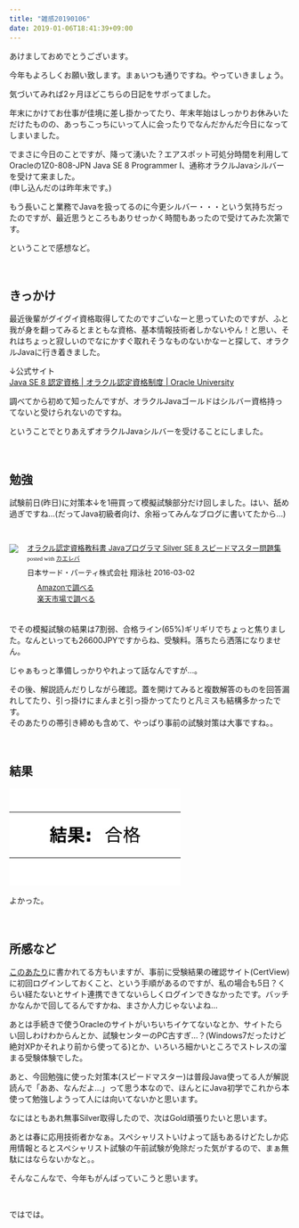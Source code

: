```yaml
---
title: "雑感20190106"
date: 2019-01-06T18:41:39+09:00
---
```


あけましておめでとうございます。

<!--more-->

今年もよろしくお願い致します。まぁいつも通りですね。やっていきましょう。

気づいてみれば2ヶ月ほどこちらの日記をサボってました。

年末にかけてお仕事が佳境に差し掛かってたり、年末年始はしっかりお休みいただけたものの、あっちこっちにいって人に会ったりでなんだかんだ今日になってしまいました。

でまさに今日のことですが、降って湧いた？エアスポット可処分時間を利用してOracleの1Z0-808-JPN Java SE 8 Programmer I、通称オラクルJavaシルバーを受けて来ました。<br>
(申し込んだのは昨年末です。)

もう長いこと業務でJavaを扱ってるのに今更シルバー・・・という気持ちだったのですが、最近思うところもありせっかく時間もあったので受けてみた次第です。

ということで感想など。

<br>

## きっかけ

最近後輩がグイグイ資格取得してたのですごいなーと思っていたのですが、ふと我が身を翻ってみるとまともな資格、基本情報技術者しかないやん！と思い、それはちょっと寂しいのでなにかすぐ取れそうなものないかなーと探して、オラクルJavaに行き着きました。

↓公式サイト<br>
[Java SE 8 認定資格 | オラクル認定資格制度 | Oracle University](http://www.oracle.com/jp/education/certification/jse8-2489021-ja.html)

調べてから初めて知ったんですが、オラクルJavaゴールドはシルバー資格持ってないと受けられないのですね。

ということでとりあえずオラクルJavaシルバーを受けることにしました。

<br>

## 勉強

試験前日(昨日)に対策本↓を1冊買って模擬試験部分だけ回しました。はい、舐め過ぎですね…(だってJava初級者向け、余裕ってみんなブログに書いてたから…)

<br><div class="kaerebalink-box" style="text-align:left;padding-bottom:20px;font-size:small;zoom: 1;overflow: hidden;"><div class="kaerebalink-image" style="float:left;margin:0 15px 10px 0;"><a href="//af.moshimo.com/af/c/click?a_id=1111075&p_id=170&pc_id=185&pl_id=4062&s_v=b5Rz2P0601xu&url=https%3A%2F%2Fwww.amazon.co.jp%2Fexec%2Fobidos%2FASIN%2F4798142743%2Fref%3Dnosim" target="_blank" rel="nofollow" ><img src="https://images-fe.ssl-images-amazon.com/images/I/51PHuQdc13L._SL160_.jpg" style="border: none;" /></a><img src="//i.moshimo.com/af/i/impression?a_id=1111075&p_id=170&pc_id=185&pl_id=4062" width="1" height="1" style="border:none;"></div><div class="kaerebalink-info" style="line-height:120%;zoom: 1;overflow: hidden;"><div class="kaerebalink-name" style="margin-bottom:10px;line-height:120%"><a href="//af.moshimo.com/af/c/click?a_id=1111075&p_id=170&pc_id=185&pl_id=4062&s_v=b5Rz2P0601xu&url=https%3A%2F%2Fwww.amazon.co.jp%2Fexec%2Fobidos%2FASIN%2F4798142743%2Fref%3Dnosim" target="_blank" rel="nofollow" >オラクル認定資格教科書 Javaプログラマ Silver SE 8 スピードマスター問題集</a><img src="//i.moshimo.com/af/i/impression?a_id=1111075&p_id=170&pc_id=185&pl_id=4062" width="1" height="1" style="border:none;"><div class="kaerebalink-powered-date" style="font-size:8pt;margin-top:5px;font-family:verdana;line-height:120%">posted with <a href="https://kaereba.com" rel="nofollow" target="_blank">カエレバ</a></div></div><div class="kaerebalink-detail" style="margin-bottom:5px;">日本サード・パーティ株式会社 翔泳社 2016-03-02    </div><div class="kaerebalink-link1" style="margin-top:10px;"><div class="shoplinkamazon" style="margin-right:5px;background: url('//img.yomereba.com/tam_k_01.gif') 0 0 no-repeat;padding: 2px 0 2px 18px;white-space: nowrap;"><a href="//af.moshimo.com/af/c/click?a_id=1111075&p_id=170&pc_id=185&pl_id=4062&s_v=b5Rz2P0601xu&url=https%3A%2F%2Fwww.amazon.co.jp%2Fgp%2Fsearch%3Fkeywords%3Djava%2520%25E3%2582%25B9%25E3%2583%2594%25E3%2583%25BC%25E3%2583%2589%25E3%2583%259E%25E3%2582%25B9%25E3%2582%25BF%25E3%2583%25BC%2520silver%26__mk_ja_JP%3D%25E3%2582%25AB%25E3%2582%25BF%25E3%2582%25AB%25E3%2583%258A" target="_blank" rel="nofollow" >Amazonで調べる</a><img src="//i.moshimo.com/af/i/impression?a_id=1111075&p_id=170&pc_id=185&pl_id=4062" width="1" height="1" style="border:none;"></div><div class="shoplinkrakuten" style="margin-right:5px;background: url('//img.yomereba.com/tam_k_01.gif') 0 -50px no-repeat;padding: 2px 0 2px 18px;white-space: nowrap;"><a href="//af.moshimo.com/af/c/click?a_id=1111074&p_id=54&pc_id=54&pl_id=616&s_v=b5Rz2P0601xu&url=https%3A%2F%2Fsearch.rakuten.co.jp%2Fsearch%2Fmall%2Fjava%2520%25E3%2582%25B9%25E3%2583%2594%25E3%2583%25BC%25E3%2583%2589%25E3%2583%259E%25E3%2582%25B9%25E3%2582%25BF%25E3%2583%25BC%2520silver%2F-%2Ff.1-p.1-s.1-sf.0-st.A-v.2%3Fx%3D0" target="_blank" rel="nofollow" >楽天市場で調べる</a><img src="//i.moshimo.com/af/i/impression?a_id=1111074&p_id=54&pc_id=54&pl_id=616" width="1" height="1" style="border:none;"></div></div></div><div class="booklink-footer" style="clear: left"></div></div>

でその模擬試験の結果は7割弱、合格ライン(65%)ギリギリでちょっと焦りました。なんといっても26600JPYですからね、受験料。落ちたら洒落になりません。

じゃぁもっと準備しっかりやれよって話なんですが…。

その後、解説読んだりしながら確認。蓋を開けてみると複数解答のものを回答漏れしてたり、引っ掛けにまんまと引っ掛かってたりと凡ミスも結構多かったです。<br>
そのあたりの帯引き締めも含めて、やっぱり事前の試験対策は大事ですね。。

<br>

## 結果

![passed](/images/2019/0106_1.jpg)

よかった。

<br>

## 所感など

<a target="_blank" href="https://qiita.com/yskuma6684/items/b8604d6e5572490a13a8">このあたり</a>に書かれてる方もいますが、事前に受験結果の確認サイト(CertView)に初回ログインしておくこと、という手順があるのですが、私の場合も5日？くらい経たないとサイト連携できてないらしくログインできなかったです。バッチかなんかで回してるんですかね、まさか人力じゃないよね…

あとは手続きで使うOracleのサイトがいちいちイケてないなとか、サイトたらい回しわけわからんとか、試験センターのPC古すぎ…？(Windows7だったけど絶対XPかそれより前から使ってる)とか、いろいろ細かいところでストレスの溜まる受験体験でした。

あと、今回勉強に使った対策本(スピードマスター)は普段Java使ってる人が解説読んで「ああ、なんだよ…」って思う本なので、ほんとにJava初学でこれから本使って勉強しようって人には向いてないかと思います。

なにはともあれ無事Silver取得したので、次はGold頑張りたいと思います。

あとは春に応用技術者かなぁ。スペシャリストいけよって話もあるけどたしか応用情報とるとスペシャリスト試験の午前試験が免除だった気がするので、まぁ無駄にはならないかなと。。

そんなこんなで、今年もがんばっていこうと思います。

<br>

ではでは。


